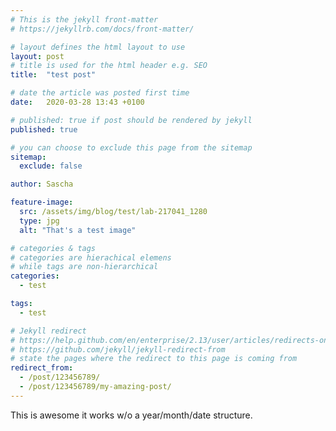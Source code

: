 ```yaml
---
# This is the jekyll front-matter
# https://jekyllrb.com/docs/front-matter/

# layout defines the html layout to use
layout: post
# title is used for the html header e.g. SEO
title:  "test post"

# date the article was posted first time
date:   2020-03-28 13:43 +0100

# published: true if post should be rendered by jekyll
published: true

# you can choose to exclude this page from the sitemap
sitemap:
  exclude: false

author: Sascha

feature-image:
  src: /assets/img/blog/test/lab-217041_1280
  type: jpg
  alt: "That's a test image"

# categories & tags
# categories are hierachical elemens
# while tags are non-hierarchical
categories: 
  - test

tags:
  - test

# Jekyll redirect
# https://help.github.com/en/enterprise/2.13/user/articles/redirects-on-github-pages
# https://github.com/jekyll/jekyll-redirect-from
# state the pages where the redirect to this page is coming from
redirect_from:
  - /post/123456789/
  - /post/123456789/my-amazing-post/
---
```


<!--Add some text here -->
This is awesome it works w/o a year/month/date structure.
